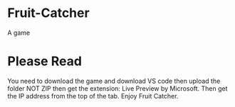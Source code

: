 # Fruit-Catcher
A game 
# Please Read

You need to download the game and download VS code then upload the folder NOT ZIP then get the extension: Live Preview by Microsoft.
Then get the IP address from the top of the tab.
Enjoy Fruit Catcher.
